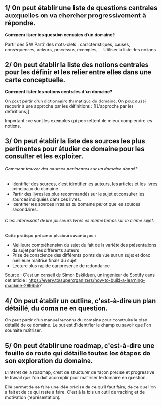 
## 1/ On peut établir une liste de questions centrales auxquelles on va chercher progressivement à répondre.

**Comment lister les question centrales d'un domaine?**

Partir des 5 W
Partir des mots-clefs : caractéristiques, causes, conséquences, acteurs, processus, exemples, ...
Utiliser la liste des notions 

## 2/ On peut établir la liste des notions centrales pour les définir et les relier entre elles dans une carte conceptuelle.

**Comment lister les notions centrales d'un domaine?**

On peut partir d'un dictionnaire thématique du domaine.
On peut aussi recourir à une approche par les définitions : [[L'approche par les définitions]]

Important : ce sont les exemples qui permettent de mieux comprendre les notions.

## 3/ On peut établir la liste des sources les plus pertinentes pour étudier ce domaine pour les consulter et les exploiter.

###### Comment trouver des sources pertinentes sur un domaine donné?

- Identifier des sources, c'est identifier les auteurs, les articles et les livres principaux du domaine.
- Partir des livres les plus recommandés sur le sujet et consulter les sources indiquées dans ces livres.
- Identifier les sources initiales du domaine plutôt que les sources secondaires.

###### C'est intéressant de lire plusieurs livres en même temps sur le même sujet.

Cette pratique présente plusieurs avantages :
- Meilleure compréhension du sujet du fait de la variété des présentations du sujet par les différents auteurs
- Prise de conscience des différents points de vue sur un sujet et donc meilleure maîtrise finale du sujet
- Lecture plus rapide car présence de redondance

Source : C'est un conseil de Simon Eskildsen, un ingénieur de Spotify dans cet article : https://every.to/superorganizers/how-to-build-a-learning-machine-299655?


## 4/ On peut établir un outline, c'est-à-dire un plan détaillé, du domaine en question.

On peut partir d'un manuel reconnu du domaine pour construire le plan détaillé de ce domaine.
Le but est d'identifier le champ du savoir que l'on souhaite maîtriser.


## 5/ On peut établir une roadmap, c'est-à-dire une feuille de route qui détaille toutes les étapes de son exploration du domaine.

L'intérêt de la roadmap, c'est de structurer de façon précise et progressive le travail que l'on doit accomplir pour maîtriser le domaine en question.

Elle permet de se faire une idée précise de ce qu'il faut faire, de ce que l'on a fait et de ce qui reste à faire. C'est à la fois un outil de tracking et de motivation (représentation).







